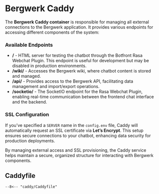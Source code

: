 # Bergwerk Caddy

The **Bergwerk Caddy container** is responsible for managing all external connections to the Bergwerk application. It provides various endpoints for accessing different components of the system:

### Available Endpoints

- **/** - HTML server for testing the chatbot through the Botfront Rasa Webchat Plugin. This endpoint is useful for development but may be disabled in production environments.
- **/wiki/** - Accesses the Bergwerk wiki, where chatbot content is stored and managed.
- **/api/** - Provides access to the Bergwerk API, facilitating data management and import/export operations.
- **/socketio/** - The SocketIO endpoint for the Rasa Webchat Plugin, enabling real-time communication between the frontend chat interface and the backend.

### SSL Configuration

If you’ve specified a `SERVER` name in the `config.env` file, Caddy will automatically request an SSL certificate via **Let’s Encrypt**. This setup ensures secure connections to your chatbot, enhancing data security for production deployments.

By managing external access and SSL provisioning, the Caddy service helps maintain a secure, organized structure for interacting with Bergwerk components.

## Caddyfile

```
--8<-- "caddy/Caddyfile"
```